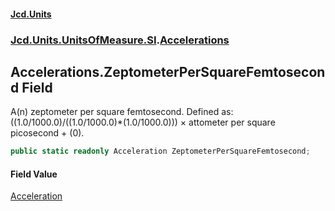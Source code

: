 #### [Jcd.Units](index.md 'index')
### [Jcd.Units.UnitsOfMeasure.SI](Jcd.Units.UnitsOfMeasure.SI.md 'Jcd.Units.UnitsOfMeasure.SI').[Accelerations](Accelerations.md 'Jcd.Units.UnitsOfMeasure.SI.Accelerations')

## Accelerations.ZeptometerPerSquareFemtosecond Field

A(n) zeptometer per square femtosecond. Defined as: ((1.0/1000.0)/((1.0/1000.0)*(1.0/1000.0))) × attometer per square picosecond + (0).

```csharp
public static readonly Acceleration ZeptometerPerSquareFemtosecond;
```

#### Field Value
[Acceleration](Acceleration.md 'Jcd.Units.UnitTypes.Acceleration')